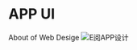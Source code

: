 # APP UI
About of Web Desige
![E阅APP设计](https://github.com/liuazi/UI-Deisgn/blob/master/E阅APP设计.jpg)
